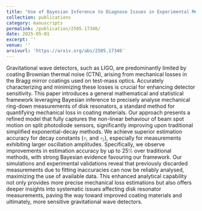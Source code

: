 ```yaml
---
title: "Use of Bayesian Inference to Diagnose Issues in Experimental Measurements of Mechanical Disk Resonators"
collection: publications
category: manuscripts
permalink: /publication/2505.17346/
date: 2025-05-01
excerpt: ''
venue: ''
arxivurl: 'https://arxiv.org/abs/2505.17346'
---
```

<p>Gravitational wave detectors, such as LIGO, are predominantly limited by coating Brownian thermal noise (CTN), arising from mechanical losses in the Bragg mirror coatings used on test-mass optics. Accurately characterizing and minimizing these losses is crucial for enhancing detector sensitivity. This paper introduces a general mathematical and statistical framework leveraging Bayesian inference to precisely analyse mechanical ring-down measurements of disk resonators, a standard method for quantifying mechanical loss in coating materials. Our approach presents a refined model that fully captures the non-linear behaviour of beam spot motion on split photodiode sensors, significantly improving upon traditional simplified exponential-decay methods. We achieve superior estimation accuracy for decay constants (<math xmlns="http://www.w3.org/1998/Math/MathML" display="inline"><mrow><msub><mi>&#x003C4;</mi><mn>1</mn></msub></mrow></math> and <math xmlns="http://www.w3.org/1998/Math/MathML" display="inline"><mrow><msub><mi>&#x003C4;</mi><mn>2</mn></msub></mrow></math>), especially for measurements exhibiting larger oscillation amplitudes. Specifically, we observe improvements in estimation accuracy by up to 25<math xmlns="http://www.w3.org/1998/Math/MathML" display="inline"><mrow><mi>&#x00025;</mi></mrow></math> over traditional methods, with strong Bayesian evidence favouring our framework. Our simulations and experimental validations reveal that previously discarded measurements due to fitting inaccuracies can now be reliably analysed, maximizing the use of available data. This enhanced analytical capability not only provides more precise mechanical loss estimations but also offers deeper insights into systematic issues affecting disk resonator measurements, paving the way toward improved coating materials and ultimately, more sensitive gravitational wave detectors.</p>
